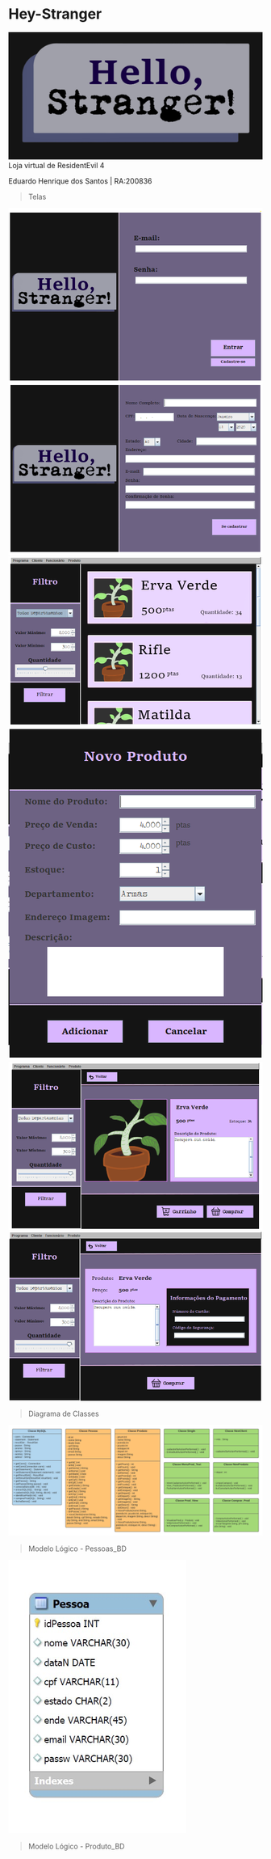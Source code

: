 # Hey-Stranger
![alt text](https://github.com/EduardoHS-ZWrld/Hey-Stranger/blob/main/HS-Imagens/HS-Logo.png?raw=true)
Loja virtual de ResidentEvil 4

Eduardo Henrique dos Santos | RA:200836

 > Telas

![alt text](https://github.com/EduardoHS-ZWrld/Hey-Stranger/blob/main/HS-Imagens/SingIn.png?raw=true)
![alt text](https://github.com/EduardoHS-ZWrld/Hey-Stranger/blob/main/HS-Imagens/NewClient.png?raw=true)
![alt text](https://github.com/EduardoHS-ZWrld/Hey-Stranger/blob/main/HS-Imagens/MenuProd.png?raw=true)
![alt text](https://github.com/EduardoHS-ZWrld/Hey-Stranger/blob/main/HS-Imagens/NewProduto.png?raw=true)
![alt text](https://github.com/EduardoHS-ZWrld/Hey-Stranger/blob/main/HS-Imagens/ViewProd.png?raw=true)
![alt text](https://github.com/EduardoHS-ZWrld/Hey-Stranger/blob/main/HS-Imagens/CompraProd.png?raw=true)

 > Diagrama de Classes

![alt text](https://github.com/EduardoHS-ZWrld/Hey-Stranger/blob/main/Diagramas/DiagramaClasses%20-%20HS.png?raw=true)

 > Modelo Lógico - Pessoas_BD

![alt text](https://github.com/EduardoHS-ZWrld/Hey-Stranger/blob/main/Diagramas/ER%20Pessoa%20-%20HS.jpg?raw=true) 
 
 > Modelo Lógico - Produto_BD
 
 
